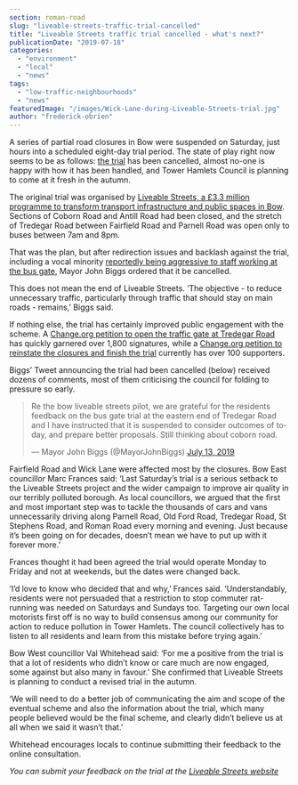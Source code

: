 ```yaml
---
section: roman-road
slug: "liveable-streets-traffic-trial-cancelled"
title: "Liveable Streets traffic trial cancelled - what's next?"
publicationDate: "2019-07-18"
categories: 
  - "environment"
  - "local"
  - "news"
tags: 
  - "low-traffic-neighbourhoods"
  - "news"
featuredImage: "/images/Wick-Lane-during-Liveable-Streets-trial.jpg"
author: "frederick-obrien"
---
```


A series of partial road closures in Bow were suspended on Saturday, just hours into a scheduled eight-day trial period. The state of play right now seems to be as follows: [the trial](https://romanroadlondon.com/access-roads-closed-bow-liveable-streets-trial/) has been cancelled, almost no-one is happy with how it has been handled, and Tower Hamlets Council is planning to come at it fresh in the autumn.

The original trial was organised by [Liveable Streets, a £3.3 million programme to transform transport infrastructure and public spaces in Bow](https://romanroadlondon.com/tfl-plans-3-million-transformation-bow-roman-road/). Sections of Coborn Road and Antill Road had been closed, and the stretch of Tredegar Road between Fairfield Road and Parnell Road was open only to buses between 7am and 8pm. 

That was the plan, but after redirection issues and backlash against the trial, including a vocal minority [reportedly being aggressive to staff working at the bus gate](https://www.eastlondonadvertiser.co.uk/news/politics/bow-liveable-streets-trial-suspended-1-6163506), Mayor John Biggs ordered that it be cancelled.

This does not mean the end of Liveable Streets. ‘The objective - to reduce unnecessary traffic, particularly through traffic that should stay on main roads - remains,’ Biggs said.

If nothing else, the trial has certainly improved public engagement with the scheme. A [Change.org petition to open the traffic gate at Tredegar Road](https://www.change.org/p/rushanara-ali-mp-action-to-stop-the-bus-gate-in-tredegar-road-bow-and-other-changes-that-are-linked?recruiter=315698663&utm_source=share_petition&utm_medium=copylink&utm_campaign=share_petition&utm_term=Search%3ESAP%3EUK%3ENonBrand%3EBMM&use_react=false) has quickly garnered over 1,800 signatures, while a [Change.org petition to reinstate the closures and finish the trial](https://www.change.org/p/mayor-of-tower-hamlets-reinstate-bow-liveable-streets-road-closures) currently has over 100 supporters.

Biggs’ Tweet announcing the trial had been cancelled (below) received dozens of comments, most of them criticising the council for folding to pressure so early.

<blockquote class="twitter-tweet" data-lang="en"><p lang="en" dir="ltr">Re the bow liveable streets pilot, we are grateful for the residents feedback on the bus gate trial at the eastern end of Tredegar Road and I have instructed that it is suspended to consider outcomes of today, and prepare better proposals. Still thinking about coborn road.</p>— Mayor John Biggs (@MayorJohnBiggs) <a href="https://twitter.com/MayorJohnBiggs/status/1150098551747284997?ref_src=twsrc%5Etfw">July 13, 2019</a></blockquote>
<script async src="https://platform.twitter.com/widgets.js" charset="utf-8"></script>

Fairfield Road and Wick Lane were affected most by the closures. Bow East councillor Marc Frances said: ‘Last Saturday’s trial is a serious setback to the Liveable Streets project and the wider campaign to improve air quality in our terribly polluted borough. As local councillors, we argued that the first and most important step was to tackle the thousands of cars and vans unnecessarily driving along Parnell Road, Old Ford Road, Tredegar Road, St Stephens Road, and Roman Road every morning and evening. Just because it’s been going on for decades, doesn’t mean we have to put up with it forever more.’

Frances thought it had been agreed the trial would operate Monday to Friday and not at weekends, but the dates were changed back. 

‘I’d love to know who decided that and why,’ Frances said. ‘Understandably, residents were not persuaded that a restriction to stop commuter rat-running was needed on Saturdays and Sundays too. Targeting our own local motorists first off is no way to build consensus among our community for action to reduce pollution in Tower Hamlets. The council collectively has to listen to all residents and learn from this mistake before trying again.’

Bow West councillor Val Whitehead said: ‘For me a positive from the trial is that a lot of residents who didn’t know or care much are now engaged, some against but also many in favour.’ She confirmed that Liveable Streets is planning to conduct a revised trial in the autumn. 

‘We will need to do a better job of communicating the aim and scope of the eventual scheme and also the information about the trial, which many people believed would be the final scheme, and clearly didn’t believe us at all when we said it wasn’t that.’ 

Whitehead encourages locals to continue submitting their feedback to the online consultation.

_You can submit your feedback on the trial at the_ [_Liveable Streets website_](https://www.pclconsult.co.uk/bowtrial)

